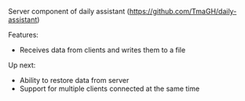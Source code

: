 Server component of daily assistant (https://github.com/TmaGH/daily-assistant)

Features:
- Receives data from clients and writes them to a file

Up next:
- Ability to restore data from server
- Support for multiple clients connected at the same time
